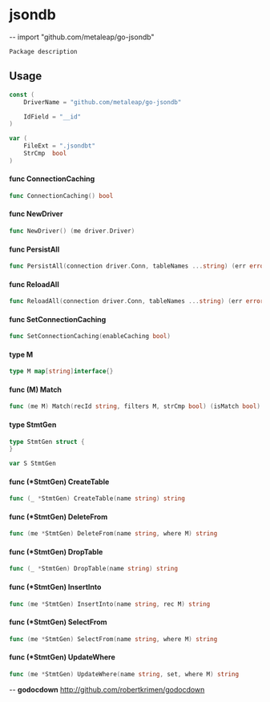 # jsondb
--
    import "github.com/metaleap/go-jsondb"

	Package description

## Usage

```go
const (
	DriverName = "github.com/metaleap/go-jsondb"

	IdField = "__id"
)
```

```go
var (
	FileExt = ".jsondbt"
	StrCmp  bool
)
```

#### func  ConnectionCaching

```go
func ConnectionCaching() bool
```

#### func  NewDriver

```go
func NewDriver() (me driver.Driver)
```

#### func  PersistAll

```go
func PersistAll(connection driver.Conn, tableNames ...string) (err error)
```

#### func  ReloadAll

```go
func ReloadAll(connection driver.Conn, tableNames ...string) (err error)
```

#### func  SetConnectionCaching

```go
func SetConnectionCaching(enableCaching bool)
```

#### type M

```go
type M map[string]interface{}
```


#### func (M) Match

```go
func (me M) Match(recId string, filters M, strCmp bool) (isMatch bool)
```

#### type StmtGen

```go
type StmtGen struct {
}
```


```go
var S StmtGen
```

#### func (*StmtGen) CreateTable

```go
func (_ *StmtGen) CreateTable(name string) string
```

#### func (*StmtGen) DeleteFrom

```go
func (me *StmtGen) DeleteFrom(name string, where M) string
```

#### func (*StmtGen) DropTable

```go
func (_ *StmtGen) DropTable(name string) string
```

#### func (*StmtGen) InsertInto

```go
func (me *StmtGen) InsertInto(name string, rec M) string
```

#### func (*StmtGen) SelectFrom

```go
func (me *StmtGen) SelectFrom(name string, where M) string
```

#### func (*StmtGen) UpdateWhere

```go
func (me *StmtGen) UpdateWhere(name string, set, where M) string
```

--
**godocdown** http://github.com/robertkrimen/godocdown